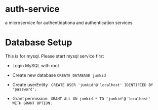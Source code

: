 # auth-service
a microservice for authentidationa and authentication services

# Database Setup 
This is for mysql. Please start mysql service first

- Login MySQL with root

- Create new database
``` CREATE DATABASE jumkid ```

- Create userEntity
``` CREATE USER 'jumkid'@'localhost' IDENTIFIED BY 'password';```

- Grant permission
``` GRANT ALL ON jumkid.* TO 'jumkid'@'localhost' WITH GRANT OPTION;```

